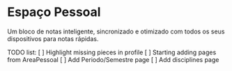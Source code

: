 # Espaço Pessoal

Um bloco de notas inteligente, sincronizado e otimizado com todos os seus dispositivos para notas rápidas.

TODO list:
[ ] Highlight missing pieces in profile
[ ] Starting adding pages from AreaPessoal
[ ] Add Periodo/Semestre page
[ ] Add disciplines page